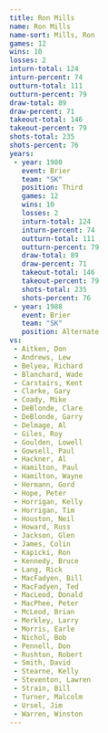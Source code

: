 ```yaml
---
title: Ron Mills
name: Ron Mills
name-sort: Mills, Ron
games: 12
wins: 10
losses: 2
inturn-total: 124
inturn-percent: 74
outturn-total: 111
outturn-percent: 79
draw-total: 89
draw-percent: 71
takeout-total: 146
takeout-percent: 79
shots-total: 235
shots-percent: 76
years:
 - year: 1980
   event: Brier
   team: "SK"
   position: Third
   games: 12
   wins: 10
   losses: 2
   inturn-total: 124
   inturn-percent: 74
   outturn-total: 111
   outturn-percent: 79
   draw-total: 89
   draw-percent: 71
   takeout-total: 146
   takeout-percent: 79
   shots-total: 235
   shots-percent: 76
 - year: 1988
   event: Brier
   team: "SK"
   position: Alternate
vs:
 - Aitken, Don
 - Andrews, Lew
 - Belyea, Richard
 - Blanchard, Wade
 - Carstairs, Kent
 - Clarke, Gary
 - Coady, Mike
 - DeBlonde, Clare
 - DeBlonde, Garry
 - Delmage, Al
 - Giles, Roy
 - Goulden, Lowell
 - Gowsell, Paul
 - Hackner, Al
 - Hamilton, Paul
 - Hamilton, Wayne
 - Hermann, Gord
 - Hope, Peter
 - Horrigan, Kelly
 - Horrigan, Tim
 - Houston, Neil
 - Howard, Russ
 - Jackson, Glen
 - James, Colin
 - Kapicki, Ron
 - Kennedy, Bruce
 - Lang, Rick
 - MacFadyen, Bill
 - MacFadyen, Ted
 - MacLeod, Donald
 - MacPhee, Peter
 - McLeod, Brian
 - Merkley, Larry
 - Morris, Earle
 - Nichol, Bob
 - Pennell, Don
 - Rushton, Robert
 - Smith, David
 - Stearne, Kelly
 - Steventon, Lawren
 - Strain, Bill
 - Turner, Malcolm
 - Ursel, Jim
 - Warren, Winston
---
```

